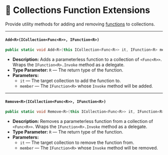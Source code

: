 # 🧩 Collections Function Extensions

Provide utility methods for adding and removing [functions](IFunctions.md) to collections.

---

#### `Add<R>(ICollection<Func<R>>, IFunction<R>)`
```csharp
public static void Add<R>(this ICollection<Func<R>> it, IFunction<R> member)
```
- **Description:** Adds a parameterless function to a collection of `<Func<R>>`. Wraps the `IFunction<R>.Invoke` method as a delegate.
- **Type Parameter:** `R` — The return type of the function.
- **Parameters:**
  - `it` — The target collection to add the function to.
  - `member` — The `IFunction<R>` whose `Invoke` method will be added.

---

#### `Remove<R>(ICollection<Func<R>>, IFunction<R>)`
```csharp
public static void Remove<R>(this ICollection<Func<R>> it, IFunction<R> member)
```
- **Description:** Removes a parameterless function from a collection of `<Func<R>>`. Wraps the `IFunction<R>.Invoke` method as a delegate.
- **Type Parameter:** `R` — The return type of the function.
- **Parameters:**
  - `it` — The target collection to remove the function from.
  - `member` — The `IFunction<R>` whose `Invoke` method will be removed.
